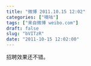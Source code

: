 ```yaml
---
title: "微博 2011.10.15 12:02"
categories: ["嘀咕"]
tags: ["来自微博 weibo.com"]
draft: false
slug: "bVITzR"
date: "2011-10-15 12:02:00"
---
```


<p>招聘效果还不错。 ​​​​</p>
